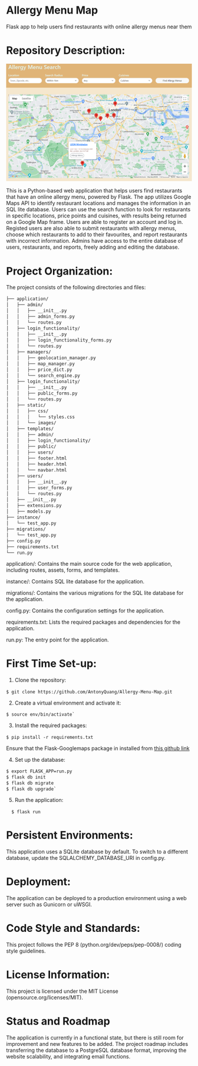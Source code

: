 # Allergy Menu Map
Flask app to help users find restaurants with online allergy menus near them

# Repository Description:

![Allergy Menu Map](application/static/images/allergy_menu_map.png)

This is a Python-based web application that helps users find restaurants that have an online allergy menu, powered by Flask. The app utilizes Google Maps API to identify restaurant locations and manages the information in an SQL lite database. Users can use the search function to look for restaurants in specific locations, price points and cuisines, with results being returned on a Google Map frame. Users are able to register an account and log in. Registed users are also able to submit restaurants with allergy menus, choose which restaurants to add to their favourites, and report restaurants with incorrect information. Admins have access to the entire database of users, restaurants, and reports, freely adding and editing the database.

# Project Organization:

The project consists of the following directories and files:

```
├── application/ 
│   ├── admin/
│   │   ├── __init__.py
│   │   ├── admin_forms.py
│   │   └── routes.py
│   ├── login_functionality/
│   │   ├── __init__.py
│   │   ├── login_functionality_forms.py
│   │   └── routes.py
│   ├── managers/
│   │   ├── geolocation_manager.py
│   │   ├── map_manager.py
│   │   ├── price_dict.py
│   │   └── search_engine.py
│   ├── login_functionality/
│   │   ├── __init__.py
│   │   ├── public_forms.py
│   │   └── routes.py
│   ├── static/
│   │   ├── css/
│   │   │   └── styles.css
│   │   └── images/
│   ├── templates/
│   │   ├── admin/
│   │   ├── login_functionality/
│   │   ├── public/
│   │   ├── users/
│   │   ├── footer.html
│   │   ├── header.html
│   │   └── navbar.html
│   ├── users/
│   │   ├── __init__.py
│   │   ├── user_forms.py
│   │   └── routes.py
│   ├── __init__.py
│   ├── extensions.py
│   ├── models.py
├── instance/
│   └── test_app.py
├── migrations/
│   └── test_app.py
├── config.py
├── requirements.txt
└── run.py
```

application/: Contains the main source code for the web application, including routes, assets, forms, and templates.

instance/: Contains SQL lite database for the application.

migrations/: Contains the various migrations for the SQL lite database for the application.

config.py: Contains the configuration settings for the application.

requirements.txt: Lists the required packages and dependencies for the application.

run.py: The entry point for the application.

# First Time Set-up:

1. Clone the repository:

```$ git clone https://github.com/AntonyQuang/Allergy-Menu-Map.git```

2. Create a virtual environment and activate it:

```$ python3 -m venv env 
$ source env/bin/activate`
```
3. Install the required packages:

```$ pip install -r requirements.txt```

Ensure that the Flask-Googlemaps package in installed from [this github link](https://github.com/flask-extensions/Flask-GoogleMaps/releases/tag/0.4.1.1)

4. Set up the database:

```
$ export FLASK_APP=run.py
$ flask db init
$ flask db migrate
$ flask db upgrade`
```
5. Run the application:

`  $ flask run`

# Persistent Environments:

This application uses a SQLite database by default. To switch to a different database, update the SQLALCHEMY_DATABASE_URI in config.py.

# Deployment:

The application can be deployed to a production environment using a web server such as Gunicorn or uWSGI.

# Code Style and Standards:

This project follows the PEP 8 (python.org/dev/peps/pep-0008/) coding style guidelines.

# License Information:

This project is licensed under the MIT License (opensource.org/licenses/MIT).

# Status and Roadmap

The application is currently in a functional state, but there is still room for improvement and new features to be added. The project roadmap includes transferring the database to a PostgreSQL database format, improving the website scalability, and integrating email functions.
